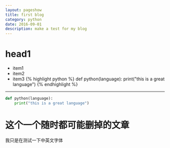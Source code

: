 ```yaml
---
layout: pageshow
title: first blog
category: python
date: 2016-09-01
description: make a test for my blog
---
```



# head1
* item1
* item2
* item3
{% highlight python %}
def python(language):
	print("this is a great language")
{% endhighlight %}
---
```python
def python(language):
	print("this is a great language")
```

# 这个一个随时都可能删掉的文章
我只是在测试一下中英文字体
